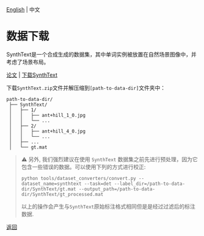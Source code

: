 [English](../../en/datasets/synthtext.md) | 中文

# 数据下载

SynthText是一个合成生成的数据集，其中单词实例被放置在自然场景图像中，并考虑了场景布局。

[论文](https://www.robots.ox.ac.uk/~vgg/publications/2016/Gupta16/) | [下载SynthText](https://academictorrents.com/details/2dba9518166cbd141534cbf381aa3e99a087e83c)

下载`SynthText.zip`文件并解压缩到`[path-to-data-dir]`文件夹中：
```
path-to-data-dir/
 ├── SynthText/
 │   ├── 1/
 │   │   ├── ant+hill_1_0.jpg
 │   │   └── ...
 │   ├── 2/
 │   │   ├── ant+hill_4_0.jpg
 │   │   └── ...
 │   ├── ...
 │   └── gt.mat
```

> :warning: 另外, 我们强烈建议在使用 `SynthText` 数据集之前先进行预处理，因为它包含一些错误的数据。可以使用下列的方式进行校正:
> ```shell
> python tools/dataset_converters/convert.py --dataset_name=synthtext --task=det --label_dir=/path-to-data-dir/SynthText/gt.mat --output_path=/path-to-data-dir/SynthText/gt_processed.mat
> ```
> 以上的操作会产生与`SynthText`原始标注格式相同但是是经过过滤后的标注数据.


[返回](../../../tools/dataset_converters/README_CN.md)
